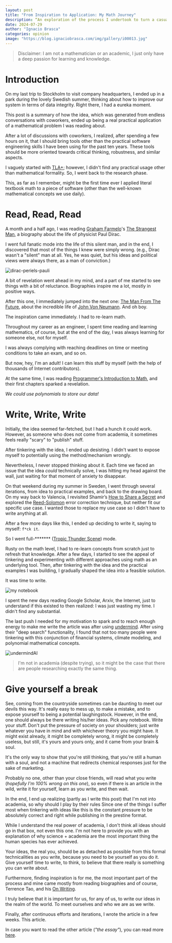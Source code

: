 ```yaml
---
layout: post  
title: "From Inspiration to Application: My Math Journey"
description: “An exploration of the process I undertook to turn a casual thought into a real-world math application.”
date: 2024-07-29
author: "Ignacio Brasca"  
categories: opinion  
image: "https://blog.ignaciobrasca.com/img/gallery/i00013.jpg"  
---
```


> Disclaimer: I am not a mathematician or an academic, I just only have a deep passion for learning and knowledge.

# Introduction

On my last trip to Stockholm to visit company headquarters, I ended up in a park during the lovely Swedish summer, thinking about how to improve our system in terms of data integrity. Right there, I had a eureka moment. 

This post is a summary of how the idea, which was generated from endless conversations with coworkers, ended up being a real practical application of a mathematical problem I was reading about.

After a lot of discussions with coworkers, I realized, after spending a few hours on it, that I should bring tools other than the practical software engineering skills I have been using for the past ten years. These tools should be more oriented towards critical thinking, robustness, and similar aspects.

I vaguely started with [TLA+](https://en.wikipedia.org/wiki/TLA%2B); however, I didn't find any practical usage other than mathematical formality. So, I went back to the research phase.

This, as far as I remember, might be the first time ever I applied literal textbook math to a piece of software (other than the well-known mathematical concepts we use daily).

# Read, Read, Read

A month and a half ago, I was reading [Graham Farmelo](https://grahamfarmelo.com)'s [The Strangest Man](https://grahamfarmelo.com/the-strangest-man/), a biography about the life of physicist Paul Dirac.

I went full fanatic mode into the life of this silent man, and in the end, I discovered that most of the things I knew were simply wrong. (e.g., Dirac wasn't a "silent" man at all. Yes, he was quiet, but his ideas and political views were always there, as a man of conviction.)

![dirac-periels-pauli](https://blog.ignaciobrasca.com/img/posts/random/pic-29.jpeg)

A bit of revelation went ahead in my mind, and a part of me started to see things with a bit of reluctance. Biographies inspire me a lot, mostly in positive ways.

After this one, I immediately jumped into the next one: [The Man From The Future](https://wwnorton.com/books/the-man-from-the-future), about the incredible life of [John Von Neumann](https://en.wikipedia.org/wiki/John_von_Neumann). And oh boy.

The inspiration came immediately. I had to re-learn math.

Throughout my career as an engineer, I spent time reading and learning mathematics, of course, but at the end of the day, I was always learning for someone else, not for myself.

I was always complying with reaching deadlines on time or meeting conditions to take an exam, and so on.

But now, hey, I'm an adult! I can learn this stuff by myself (with the help of thousands of Internet contributors).

At the same time, I was reading [Programmer's Introduction to Math](https://pimbook.org), and their first chapters sparked a revelation.

*We could use polynomials to store our data!*

# Write, Write, Write

Initially, the idea seemed far-fetched, but I had a hunch it could work. However, as someone who does not come from academia, it sometimes feels really "scary" to "publish" stuff.

After tinkering with the idea, I ended up desisting. I didn't want to expose myself to potentially using the method/mechanism wrongly.

Nevertheless, I never stopped thinking about it. Each time we faced an issue that the idea *could* technically solve, I was hitting my head against the wall, just waiting for that moment of anxiety to disappear.

On that weekend during my summer in Sweden, I went through several iterations, from idea to practical examples, and back to the drawing board. On my way back to Valencia, I revisited Shamir’s [How to Share a Secret](https://web.mit.edu/6.857/OldStuff/Fall03/ref/Shamir-HowToShareASecret.pdf) and explored the [Reed-Solomon](https://en.wikipedia.org/wiki/Reed%E2%80%93Solomon_error_correction) error correction technique, but neither fit our specific use case. I wanted those to replace my use case so I didn't have to write anything at all.

After a few more days like this, I ended up deciding to write it, saying to myself: `f*ck it`.

So I went full-******* ([Tropic Thunder Scene](https://www.youtube.com/watch?v=oAKG-kbKeIo)) mode.

Rusty on the math level, I had to re-learn concepts from scratch just to refresh that knowledge. After a few days, I started to see the appeal of tinkering and experimenting with different approaches using math as an underlying tool. Then, after tinkering with the idea and the practical examples I was building, I gradually shaped the idea into a feasible solution.

It was time to write.

![my notebook](https://blog.ignaciobrasca.com/img/posts/random/pic-28.jpeg)

I spent the new days reading Google Scholar, Arxiv, the Internet, just to understand if this existed to then realized: I was just wasting my time. I didn't find any substantial.

The last push I needed for my motivation to spark and to reach enough energy to make me write the article was after using [undermind](https://www.undermind.ai/home/). After using their "deep search" functionality, I found that not too many people were tinkering with this conjunction of financial systems, climate modeling, and polynomial mathematical concepts.

![undermindAI](https://pbs.twimg.com/media/GTZ_-LxW4AAlJsk?format=jpg&name=medium)

> I'm not in academia (despite trying), so it might be the case that there are people researching exactly the same thing.

# Give yourself a break

See, coming from the countryside sometimes can be daunting to meet our devils this way. It's really easy to mess up, to make a mistake, and to expose yourself to being a potential laughingstock. However, in the end, one should always be there writing his/her ideas. Pick any notebook. Write your stuff. Don't put the pressure of society on your shoulders; just write whatever you have in mind and with whichever theory you might have. It might exist already, it might be completely wrong, it might be completely useless, but still, it's yours and yours only, and it came from your brain & soul.

It's the only way to show that you're still thinking, that you're still a human with a soul, and not a machine that redirects chemical responses just for the sake of marketing.

Probably no one, other than your close friends, will read what you write (*hopefully I'm 100% wrong on this one*), so even if there is an article in the wild, write it for yourself, learn as you write, and then wait. 

In the end, I end up realizing (partly as I write this post) that I'm not into academia, so why should I play by their rules Since one of the things I suffer most when tinkering with ideas like this is the constant pressure to be absolutely correct and right while publishing in the prestine format.

While I understand the real power of academia, I don't think all ideas should go in that box, not even this one. I'm not here to provide you with an explanation of why science + academia are the most important thing the human species has ever achieved.

Your ideas, the real you, should be as detached as possible from this formal technicalities as you write, because you need to be yourself as you do it. Give yourself time to write, to think, to believe that there really is something you can write about.

Furthermore, finding inspiration is for me, the most important part of the process and mine came mostly from reading biographies and of course, Terrence Tao, and his [On Writing](https://terrytao.wordpress.com/advice-on-writing-papers/). 

I truly believe that it is important for us, for any of us, to write our ideas in the realm of the world. To meet ourselves and who we are as we write.

Finally, after continuous efforts and iterations, I wrote the article in a few weeks. This article. 

In case you want to read the other article (*"the essay"*), you can read more [here](https://www.researchgate.net/publication/382651852_Polynomial_Methods_for_Ensuring_Data_Integrity_in_Financial_Systems).
